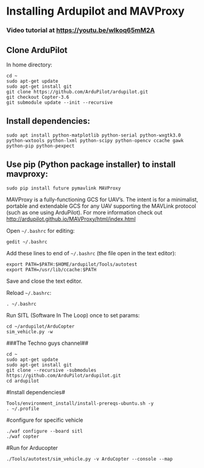 # Installing Ardupilot and MAVProxy

### Video tutorial at https://youtu.be/wlkoq65mM2A

## Clone ArduPilot

In home directory:
```
cd ~
sudo apt-get update
sudo apt-get install git
git clone https://github.com/ArduPilot/ardupilot.git
git checkout Copter-3.6
git submodule update --init --recursive
```

## Install dependencies:
```
sudo apt install python-matplotlib python-serial python-wxgtk3.0 python-wxtools python-lxml python-scipy python-opencv ccache gawk python-pip python-pexpect
```

## Use pip (Python package installer) to install mavproxy:
```
sudo pip install future pymavlink MAVProxy
```

MAVProxy is a fully-functioning GCS for UAV’s. The intent is for a minimalist, portable and extendable GCS for any UAV supporting the MAVLink protocol (such as one using ArduPilot). For more information check out http://ardupilot.github.io/MAVProxy/html/index.html

Open `~/.bashrc` for editing:
```
gedit ~/.bashrc
```

Add these lines to end of `~/.bashrc` (the file open in the text editor):
```
export PATH=$PATH:$HOME/ardupilot/Tools/autotest
export PATH=/usr/lib/ccache:$PATH
```

Save and close the text editor.

Reload `~/.bashrc`:
```
. ~/.bashrc
```

Run SITL (Software In The Loop) once to set params:
```
cd ~/ardupilot/ArduCopter
sim_vehicle.py -w
```
###The Techno guys channel##
```
cd ~
sudo apt-get update
sudo apt-get install git
git clone --recursive -submodules https://github.com/ArduPilot/ardupilot.git
cd ardupilot
```
#Install dependencies#
```
Tools/environment_install/install-prereqs-ubuntu.sh -y
. ~/.profile
```
#configure for specific vehicle
```
./waf configure --board sitl
./waf copter
```
#Run for Arducopter
```
./Tools/autotest/sim_vehicle.py -v ArduCopter --console --map
```
